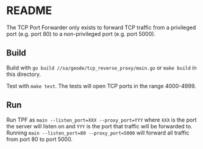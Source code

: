 # README

The TCP Port Forwarder only exists to forward TCP traffic from a privileged port (e.g. port 80)
to a non-privileged port (e.g. port 5000). 

## Build

Build with `go build //sa/geode/tcp_reverse_proxy/main.go` or `make build` in this directory.

Test with `make test`. The tests will open TCP ports in the range 4000-4999.

## Run

Run TPF as `main --listen_port=XXX --proxy_port=YYY` where `XXX` is the port the server
will listen on and `YYY` is the port that traffic will be forwarded to.
Running `main --listen_port=80 --proxy_port=5000` will forward all traffic from port 80
to port 5000.